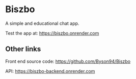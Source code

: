 # Biszbo

A simple and educational chat app.

Test the app at: https://biszbo.onrender.com

## Other links

Front end source code: https://github.com/Byson94/Biszbo

API: https://biszbo-backend.onrender.com
